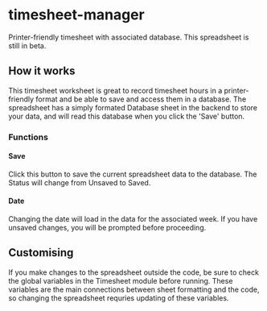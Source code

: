 # timesheet-manager
Printer-friendly timesheet with associated database.
This spreadsheet is still in beta.

## How it works
This timesheet worksheet is great to record timesheet hours in a printer-friendly format and be able to save and access them in a database. The spreadsheet has a simply formated Database sheet in the backend to store your data, and will read this database when you click the 'Save' button.

### Functions
#### Save
Click this button to save the current spreadsheet data to the database. The Status will change from Unsaved to Saved.

#### Date
Changing the date will load in the data for the associated week. If you have unsaved changes, you will be prompted before proceeding.

## Customising
If you make changes to the spreadsheet outside the code, be sure to check the global variables in the Timesheet module before running. These variables are the main connections between sheet formatting and the code, so changing the spreadsheet requries updating of these variables.
